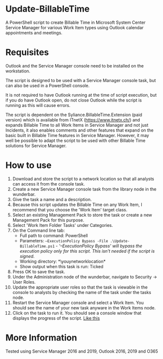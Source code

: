 # Update-BillableTime
A PowerShell script to create Billable Time in Microsoft System Center Service Manager for various Work Item types using Outlook calendar appointments and meetings.

# Requisites
Outlook and the Service Manager console need to be installed on the workstation.

The script is designed to be used with a Service Manager console task, but can also be used in a PowerShell console.

It is not required to have Outlook running at the time of script execution, but if you do have Outlook open, do not close Outlook while the script is running as this will cause errors.

The script is dependent on the Syliance.BillableTime.Extension (paid version) which is available from ITnetX (https://www.itnetx.ch/) and expands Billable Time to all Work Items in Service Manager and not just Incidents, it also enables comments and other features that expand on the basic built in Billable Time features in Service Manager.
However, it may well be possible to adapt the script to be used with other Billable Time solutions for Service Manager.

# How to use
1. Download and store the script to a network location so that all analysts can access it from the console task.
2. Create a new Service Manager console task from the library node in the wunderbar.
3. Give the task a name and a description.
4. Because this script updates the Billable Time on any Work Item, I recommend that you choose the 'Work Item' target class.
5. Select an existing Management Pack to store the task or create a new Management Pack for this purpose.
6. Select 'Work Item Folder Tasks' under Categories.
7. On the Command line tab:
   * Full path to command: PowerShell
   * Parameters: `–ExecutionPolicy Bypass -File .\Update-BillableTime.ps1` - *'–ExecutionPolicy Bypass' will bypass the execution policy only for this script. This isn't needed if the script is signed.*
   * Working directory: *\\youynetworklocation\*
   * Show output when this task is run: Ticked 
8. Press OK to save the task.
9. Under the Administration node of the wunderbar, navigate to Security -> User Roles.
10. Update the appropriate user roles so that the task is viewable in the console to analysts by checking the name of the task under the tasks node.
11. Restart the Service Manager console and select a Work Item. You should see the name of your new task anyware in the Work Items node.
12. Click on the task to run it. You should see a console window that displays the progress of the script. [Like this](/images/ConsoleWindow.JPG?raw=true "Service Manager tasks console window")

# More Information
Tested using Service Manager 2016 and 2019, Outlook 2016, 2019 and O365 
